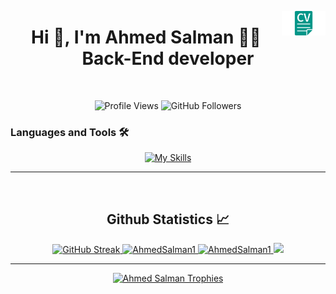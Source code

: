 <a href="https://drive.google.com/file/d/1IL801KS__dN6F65XIY1Y1-6g-r_q3zjS/view?usp=sharing" target="_blank"><img align="right" src="https://raw.githubusercontent.com/AhmedSalman1/AhmedSalman1/refs/heads/main/img/cv.png" alt="My CV" width="70" ></a>

<h1 align="center">Hi 👋, I'm Ahmed Salman 👨‍💻 Back-End developer</h1>

<br/>
<p align="center">
  <img src="https://komarev.com/ghpvc/?username=AhmedSalman1&label=Profile%20views&color=0e75b6&style=flat" alt="Profile Views" />
  <img src="https://img.shields.io/github/followers/AhmedSalman1?label=Followers&style=social" alt="GitHub Followers" />
</p>

### Languages and Tools 🛠

<div align="center">
  <a href="https://github.com/AhmedSalman1">
    <img src="https://skillicons.dev/icons?i=html,css,js,ts,nodejs,express,mongodb,docker,redis,aws,jest,git,postman,python,cpp" alt="My Skills" />
  </a>
</div>

<!-- ### Contact Me: 📧

<div align="center">
  <a href="https://www.linkedin.com/in/ahmed-salman-1115a7221/">
    <img src="https://skillicons.dev/icons?i=linkedin" alt="LinkedIn" />
  </a>
  <a href="mailto:a7medsalman6@gmail.com">
    <img src="https://skillicons.dev/icons?i=gmail" alt="Gmail" />
  </a>
</div> -->

---

<br/>

<h2 align="center"> Github Statistics 📈 </h2>

<div align="center">
  <a href="https://git.io/streak-stats">
    <img src="https://github-readme-streak-stats.herokuapp.com?user=AhmedSalman1&theme=github_dark&border=1E90FF&hide_border=false" alt="GitHub Streak" />
  </a>

  <a href="https://github.com/AhmedSalman1">
    <img src="https://github-readme-stats.vercel.app/api/top-langs?username=AhmedSalman1&theme=github_dark&hide_border=false&border_color=1E90FF&show_icons=true&locale=en&layout=compact" alt="AhmedSalman1" />
  </a>

  <a href="https://github.com/AhmedSalman1">
    <img width="400px" src="https://github-readme-stats.vercel.app/api?username=AhmedSalman1&theme=github_dark&hide_border=false&border_color=1E90FF&show_icons=true&locale=en" alt="AhmedSalman1" />
  </a>

  <a href="https://github.com/AhmedSalman1/">
    <img width="400px" src="https://github-readme-stats.vercel.app/api/wakatime?username=Salman&langs_count=8&theme=github_dark&hide_border=false&border_color=1E90FF&show_icons=true&locale=en&layout=compact" />
  </a>
</div>

<hr/>

<div align="center"> 
<a href="https://github.com/AhmedSalman1/"><img src="https://github-profile-trophy.vercel.app/?username=AhmedSalman1&theme=monokai&row=1&column=6" alt="Ahmed Salman Trophies" /></a>
</div> 

<!-- <a href="https://github.com/AhmedSalman1"><img src="https://github-readme-stats.vercel.app/api?username=AhmedSalman1&theme=github_dark&hide_border=true&show_icons=true&locale=en" alt="AhmedSalman1" /></a>

<a href="https://github.com/AhmedSalman1"><img src="https://github-readme-stats.vercel.app/api/top-langs?username=AhmedSalman1&theme=github_dark&hide_border=true&show_icons=true&locale=en&layout=compact" alt="AhmedSalman1" /></a>

<a href="https://github.com/AhmedSalman1/"><img src="https://github-readme-stats.vercel.app/api/wakatime?username=Salman&langs_count=8&theme=github_dark&hide_border=true&show_icons=true&locale=en&layout=compact" /></a>

<a href="https://git.io/streak-stats"><img  src="https://github-readme-streak-stats.herokuapp.com?user=AhmedSalman1&theme=github_dark&hide_border=false" alt="GitHub Streak" /></a> -->

